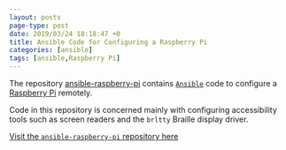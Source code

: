 ```yaml
---
layout: posts
page-type: post
date: 2019/03/24 18:18:47 +0
title: Ansible Code for Configuring a Raspberry Pi
categories: [ansible]
tags: [ansible,Raspberry Pi]
---
```



The repository [ansible-raspberry-pi][ansiblepi] contains
[`Ansible`][ansible] code to configure a [Raspberry Pi][rpi] remotely.

Code in this repository is concerned mainly with configuring
accessibility tools such as screen readers and the `brltty` Braille
display driver.

[Visit the `ansible-raspberry-pi` repository here][ansiblepi]




[ansible]: https://www.ansible.com/
[rpi]: https://www.raspberrypi.org/
[ansiblepi]: https://github.com/cromarty/ansible-raspberry-pi.git/

